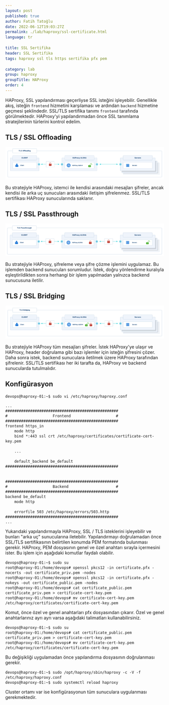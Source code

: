 ```yaml
---
layout: post
published: true
author: Fatih Tatoğlu
date: 2022-06-12T19:03:27Z
permalink: ./lab/haproxy/ssl-certificate.html
language: tr

title: SSL Sertifika
header: SSL Sertifika
tags: haproxy ssl tls https sertifika pfx pem

category: lab
group: haproxy
groupTitle: HAProxy
order: 4
---
```


HAProxy, SSL yapılandırması geçerliyse SSL isteğini işleyebilir. Genellikle akış, isteğin `frontend` hizmetini karşılaması ve ardından `backend` hizmetine geçmesi şeklindedir. SSL/TLS sertifika tanımı `frontend` tarafında görülmektedir. HAProxy'yi yapılandırmadan önce SSL tanımlama stratejilerinin türlerini kontrol edelim.

## TLS / SSL Offloading

![TLS / SSL Offloading](../../../../image/tls-offloading.png "TLS Offloading - [HAProxy Encryption Strategies](https://www.haproxy.com/documentation/aloha/latest/security/tls/encryption-strategies/)")

Bu stratejiyle HAProxy, istemci ile kendisi arasındaki mesajları şifreler, ancak kendisi ile arka uç sunucuları arasındaki iletişim şifrelenmez. SSL/TLS sertifikası HAProxy sunucularında saklanır.

## TLS / SSL Passthrough

![TLS / SSL Passthrough](../../../../image/tls-passthrough.png "TLS Passthrough - [HAProxy Encryption Strategies](https://www.haproxy.com/documentation/aloha/latest/security/tls/encryption-strategies/)")

Bu stratejiyle HAProxy, şifreleme veya şifre çözme işlemini uygulamaz. Bu işlemden backend sunucuları sorumludur. İstek, doğru yönlendirme kuralıyla eşleştirildikten sonra herhangi bir işlem yapılmadan yalnızca backend sunucusuna iletilir.

## TLS / SSL Bridging

![TLS / SSL Bridging](../../../../image/tls-bridging.png "TLS Bridging - [HAProxy Encryption Strategies](https://www.haproxy.com/documentation/aloha/latest/security/tls/encryption-strategies/)")

Bu stratejiyle HAProxy tüm mesajları şifreler. İstek HAProxy'ye ulaşır ve HAProxy, header doğrulama gibi bazı işlemler için isteğin şifresini çözer. Daha sonra istek, backend sunuculara iletilmek üzere HAProxy tarafından şifrelenir. SSL/TLS sertifikası her iki tarafta da, HAProxy ve backend sunucularda tutulmalıdır.

## Konfigürasyon

```shell
devops@haproxy-01:~$ sudo vi /etc/haproxy/haproxy.conf
```

```nestedtext
...
##################################################
#                    Frontend                    #
##################################################
frontend https_in
    mode http
    bind *:443 ssl crt /etc/haproxy/certificates/certificate-cert-key.pem

    ...

    default_backend be_default
##################################################


##################################################
#                    Backend                     #
##################################################
backend be_default
    mode http

    errorfile 503 /etc/haproxy/errors/503.http
##################################################
...
```

Yukarıdaki yapılandırmayla HAProxy, SSL / TLS isteklerini işleyebilir ve bunları "arka uç" sunucularına iletebilir. Yapılandırmayı doğrulamadan önce SSL/TLS sertifikasının belirtilen konumda PEM formatında bulunması gerekir. HAProxy, PEM dosyasının genel ve özel anahtarı sırayla içermesini ister. Bu işlem için aşağıdaki komutlar faydalı olabilir.

```shell
devops@haproxy-01:~$ sudo su
root@haproxy-01:/home/devops# openssl pkcs12 -in certificate.pfx -nocerts -out certificate_priv.pem -nodes
root@haproxy-01:/home/devops# openssl pkcs12 -in certificate.pfx -nokeys -out certificate_public.pem -nodes
root@haproxy-01:/home/devops# cat certificate_public.pem certificate_priv.pem > certificate-cert-key.pem
root@haproxy-01:/home/devops# mv certificate-cert-key.pem /etc/haproxy/certificates/certificate-cert-key.pem
```

Komut, önce özel ve genel anahtarları pfx dosyasından çıkarır. Özel ve genel anahtarlarınız ayrı ayrı varsa aşağıdaki talimatları kullanabilirsiniz.

```shell
devops@haproxy-01:~$ sudo su
root@haproxy-01:/home/devops# cat certificate_public.pem certificate_priv.pem > certificate-cert-key.pem
root@haproxy-01:/home/devops# mv certificate-cert-key.pem /etc/haproxy/certificates/certificate-cert-key.pem
```

Bu değişikliği uygulamadan önce yapılandırma dosyasının doğrulanması gerekir.

```shell
devops@haproxy-01:~$ sudo /opt/haproxy/sbin/haproxy -c -V -f /etc/haproxy/haproxy.conf
devops@haproxy-01:~$ sudo systemctl reload haproxy
```

Cluster ortamı var ise konfigürasyonun tüm sunuculara uygulanması gerekmektedir.
